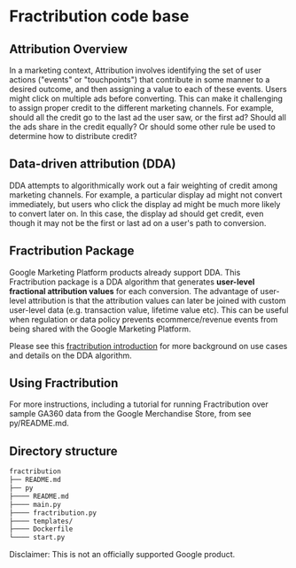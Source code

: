 # Fractribution code base

## Attribution Overview

In a marketing context, Attribution involves identifying the set of user actions
("events" or "touchpoints") that contribute in some manner to a desired outcome,
and then assigning a value to each of these events. Users might click on
multiple ads before converting. This can make it challenging to assign proper
credit to the different marketing channels. For example, should all the credit
go to the last ad the user saw, or the first ad? Should all the ads share in the
credit equally? Or should some other rule be used to determine how to distribute
credit?

## Data-driven attribution (DDA)

DDA attempts to algorithmically work out a fair weighting of credit among
marketing channels. For example, a particular display ad might not convert
immediately, but users who click the display ad might be much more likely to
convert later on. In this case, the display ad should get credit, even though
it may not be the first or last ad on a user's path to conversion.

## Fractribution Package

Google Marketing Platform products already support DDA. This Fractribution
package is a DDA algorithm that generates **user-level fractional attribution
values** for each conversion. The advantage of user-level attribution is that
the attribution values can later be joined with custom user-level data (e.g.
transaction value, lifetime value etc). This can be useful when regulation or
data policy prevents ecommerce/revenue events from being shared with the Google
Marketing Platform.

Please see this
[fractribution introduction](https://storage.cloud.google.com/fractribution-external-share/fractribution-introduction.pdf)
for more background on use cases and details on the DDA algorithm.

## Using Fractribution

For more instructions, including a tutorial for running Fractribution over
sample GA360 data from the Google Merchandise Store, from see py/README.md.

## Directory structure

```bash
fractribution
├── README.md
├── py
├──── README.md
├──── main.py
├──── fractribution.py
├──── templates/
├──── Dockerfile
└──── start.py
```

Disclaimer: This is not an officially supported Google product.
